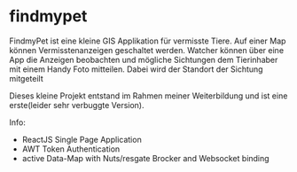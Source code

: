 # findmypet

FindmyPet ist eine kleine GIS Applikation für vermisste Tiere. Auf einer Map können Vermisstenanzeigen geschaltet werden. Watcher können über eine App die Anzeigen beobachten und mögliche Sichtungen dem Tierinhaber mit einem Handy Foto mitteilen. Dabei wird der Standort der Sichtung mitgeteilt

Dieses kleine Projekt entstand im Rahmen meiner Weiterbildung und ist eine erste(leider sehr verbuggte Version).

Info:

- ReactJS Single Page Application
- AWT Token Authentication
- active Data-Map with Nuts/resgate Brocker and Websocket binding 
